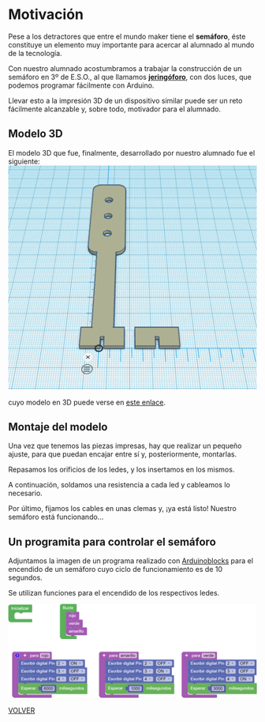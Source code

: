 # Motivación

Pese a los detractores que entre el mundo maker tiene el **semáforo**, éste constituye un elemento muy importante para acercar al alumnado al mundo de la tecnología.  

Con nuestro alumnado acostumbramos a trabajar la construcción de un semáforo en 3º de E.S.O., al que llamamos **[jeringóforo](https://angelmicelti.github.io/PROY/JER/index.html)**, con dos luces, que podemos programar fácilmente con Arduino.  

Llevar esto a la impresión 3D de un dispositivo similar puede ser un reto fácilmente alcanzable y, sobre todo, motivador para el alumnado.  

## Modelo 3D

El modelo 3D que fue, finalmente, desarrollado por nuestro alumnado fue el siguiente:
![Jeringóforo](img/jeringoforo.png)

cuyo modelo en 3D puede verse en [este enlace](jeringoforo.stl).

## Montaje del modelo

Una vez que tenemos las piezas impresas, hay que realizar un pequeño ajuste, para que puedan encajar entre sí y, posteriormente, montarlas.  

Repasamos los orificios de los ledes, y los insertamos en los mismos.

A continuación, soldamos una resistencia a cada led y cableamos lo necesario.  

Por último, fijamos los cables en unas clemas y, ¡ya está listo! Nuestro semáforo está funcionando...  


## Un programita para controlar el semáforo

Adjuntamos la imagen de un programa realizado con [Arduinoblocks](www.arduinoblocks.com) para el encendido de un semáforo cuyo ciclo de funcionamiento es de 10 segundos.  

Se utilizan funciones para el encendido de los respectivos ledes.

![Programa de control de un semáforo con funciones](img/ProgSemaforo.png)  



[VOLVER](https://angelmicelti.github.io/VilladiegoSTEAM/)